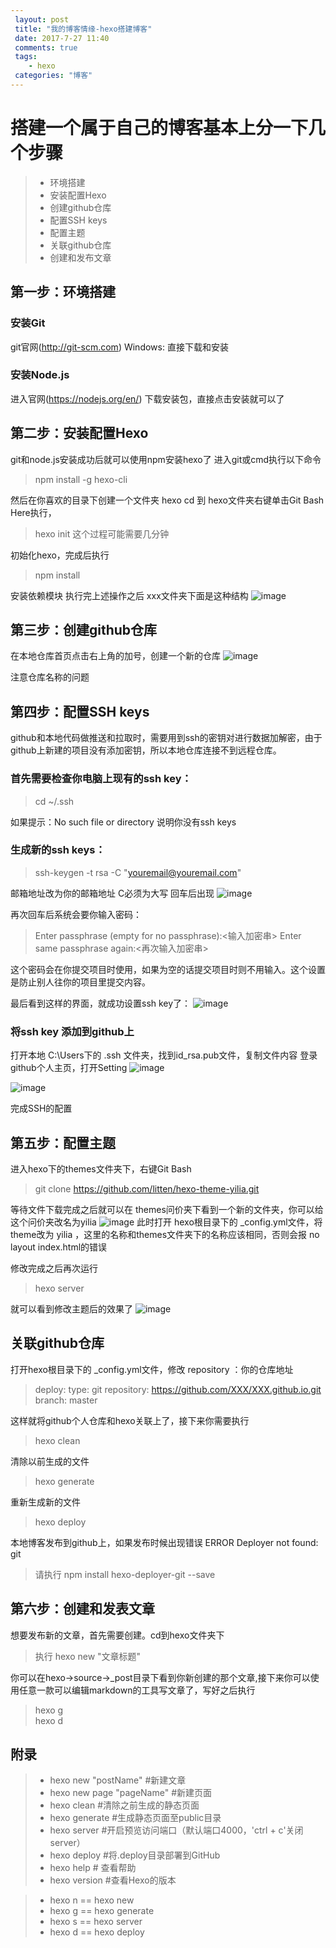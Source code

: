 ```yaml
---
 layout: post
 title: "我的博客情缘-hexo搭建博客"
 date: 2017-7-27 11:40
 comments: true
 tags: 
    - hexo
 categories: "博客"
---
```


# 搭建一个属于自己的博客基本上分一下几个步骤
> * 环境搭建
> * 安装配置Hexo
> * 创建github仓库
> * 配置SSH keys
> * 配置主题
> * 关联github仓库
> * 创建和发布文章


## 第一步：环境搭建
### 安装Git

git官网(http://git-scm.com)
Windows: 直接下载和安装

### 安装Node.js

进入官网(https://nodejs.org/en/)
下载安装包，直接点击安装就可以了

## 第二步：安装配置Hexo
git和node.js安装成功后就可以使用npm安装hexo了
进入git或cmd执行以下命令 
> npm install -g hexo-cli

然后在你喜欢的目录下创建一个文件夹 hexo
cd 到 hexo文件夹右键单击Git Bash Here执行，
>hexo init
这个过程可能需要几分钟

初始化hexo，完成后执行
>npm install

安装依赖模块
执行完上述操作之后 xxx文件夹下面是这种结构
![image](/images/hexo/init-floder.png)

## 第三步：创建github仓库
在本地仓库首页点击右上角的加号，创建一个新的仓库
![image](/images/hexo/add-rep.png)

注意仓库名称的问题

## 第四步：配置SSH keys
github和本地代码做推送和拉取时，需要用到ssh的密钥对进行数据加解密，由于github上新建的项目没有添加密钥，所以本地仓库连接不到远程仓库。
### 首先需要检查你电脑上现有的ssh key：
>cd ~/.ssh

如果提示：No such file or directory 说明你没有ssh keys

### 生成新的ssh keys：
> ssh-keygen -t rsa -C "youremail@youremail.com"

邮箱地址改为你的邮箱地址 C必须为大写 回车后出现
![image](/images/hexo/ssh.png)

再次回车后系统会要你输入密码：
> Enter passphrase (empty for no passphrase):<输入加密串>
> Enter same passphrase again:<再次输入加密串>

这个密码会在你提交项目时使用，如果为空的话提交项目时则不用输入。这个设置是防止别人往你的项目里提交内容。

最后看到这样的界面，就成功设置ssh key了：
![image](/images/hexo/ssh-set-ok.png)

### 将ssh key 添加到github上
打开本地 C:\Users下的 .ssh 文件夹，找到id_rsa.pub文件，复制文件内容
登录github个人主页，打开Setting
![image](/images/hexo/set-ssh.png)

![image](/images/hexo/add-ssh.png)

完成SSH的配置


## 第五步：配置主题
进入hexo下的themes文件夹下，右键Git Bash
> git clone https://github.com/litten/hexo-theme-yilia.git

等待文件下载完成之后就可以在 themes问价夹下看到一个新的文件夹，你可以给这个问价夹改名为yilia
![image](/images/hexo/update-theme.png)
此时打开 hexo根目录下的 _config.yml文件，将theme改为 yilia ，这里的名称和themes文件夹下的名称应该相同，否则会报 no layout index.html的错误

修改完成之后再次运行
> hexo server

就可以看到修改主题后的效果了
![image](/images/hexo/new-theme.png)

## 关联github仓库
打开hexo根目录下的 _config.yml文件，修改
repository ：你的仓库地址
> deploy:
>  type: git
>  repository: https://github.com/XXX/XXX.github.io.git
>  branch: master

这样就将github个人仓库和hexo关联上了，接下来你需要执行
> hexo clean

清除以前生成的文件

> hexo generate

重新生成新的文件

> hexo deploy 

本地博客发布到github上，如果发布时候出现错误 ERROR Deployer not found: git

> 请执行 npm install hexo-deployer-git --save



## 第六步：创建和发表文章
想要发布新的文章，首先需要创建。cd到hexo文件夹下

> 执行 hexo new "文章标题"

你可以在hexo->source->_post目录下看到你新创建的那个文章,接下来你可以使用任意一款可以编辑markdown的工具写文章了，写好之后执行
> hexo g  
> hexo d

## 附录
>* hexo new "postName" #新建文章
>* hexo new page "pageName" #新建页面
>* hexo clean #清除之前生成的静态页面
>* hexo generate #生成静态页面至public目录
>* hexo server #开启预览访问端口（默认端口4000，'ctrl + c'关闭server）
>* hexo deploy #将.deploy目录部署到GitHub
>* hexo help  # 查看帮助
>* hexo version  #查看Hexo的版本

>* hexo n == hexo new
>* hexo g == hexo generate
>* hexo s == hexo server
>* hexo d == hexo deploy